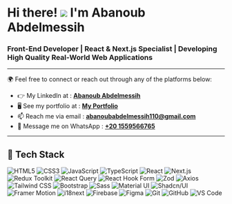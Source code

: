 # Hi there! ![](https://user-images.githubusercontent.com/18350557/176309783-0785949b-9127-417c-8b55-ab5a4333674e.gif) I'm Abanoub Abdelmessih  
### Front-End Developer | React & Next.js Specialist | Developing High Quality Real-World Web Applications

---

🌍  Feel free to connect or reach out through any of the platforms below:
- 👉  My LinkedIn at : [**Abanoub Abdelmessih**](https://www.linkedin.com/in/abanoub-abdelmessih/)
- 🖥️  See my portfolio at : [**My Portfolio**](https://abanoub-portfolio.vercel.app)
- 📫  Reach me via email : [**abanoubabdelmessih110@gmail.com**](mailto:abanoubabdelmessih110@gmail.com)
- 📱  Message me on WhatsApp : [**+20 1559566765**](https://wa.me/201559566765)

---

## 🚀 Tech Stack

![HTML5](https://img.shields.io/badge/HTML5-E34F26?logo=html5&logoColor=white)
![CSS3](https://img.shields.io/badge/CSS3-1572B6?logo=css3&logoColor=white)
![JavaScript](https://img.shields.io/badge/JavaScript-F7DF1C?logo=javascript&logoColor=black)
![TypeScript](https://img.shields.io/badge/TypeScript-3178C6?logo=typescript&logoColor=white)
![React](https://img.shields.io/badge/React-20232A?logo=react&logoColor=61DAFB)
![Next.js](https://img.shields.io/badge/Next.js-000000?logo=next.js&logoColor=white)
![Redux Toolkit](https://img.shields.io/badge/Redux_Toolkit-764ABC?logo=redux&logoColor=white)
![React Query](https://img.shields.io/badge/React_Query-FF4154?logo=react-query&logoColor=white)
![React Hook Form](https://img.shields.io/badge/React_Hook_Form-EC5990?logo=react-hook-form&logoColor=white)
![Zod](https://img.shields.io/badge/Zod-3C1E1E?logo=zod&logoColor=white)
![Axios](https://img.shields.io/badge/Axios-5A29E4?logo=axios&logoColor=white)
![Tailwind CSS](https://img.shields.io/badge/Tailwind_CSS-38B2AC?logo=tailwind-css&logoColor=white)
![Bootstrap](https://img.shields.io/badge/Bootstrap-7952B3?logo=bootstrap&logoColor=white)
![Sass](https://img.shields.io/badge/Sass-CC6699?logo=sass&logoColor=white)
![Material UI](https://img.shields.io/badge/Material_UI-007FFF?logo=mui&logoColor=white)
![Shadcn/UI](https://img.shields.io/badge/Shadcn/UI-111827?logo=vercel&logoColor=white)
![Framer Motion](https://img.shields.io/badge/Framer_Motion-EF008F?logo=framer&logoColor=white)
![i18next](https://img.shields.io/badge/i18next-26A69A?logo=i18next&logoColor=white)
![Firebase](https://img.shields.io/badge/Firebase-FFCA28?logo=firebase&logoColor=black)
![Figma](https://img.shields.io/badge/Figma-F24E1E?logo=figma&logoColor=white)
![Git](https://img.shields.io/badge/Git-F05032?logo=git&logoColor=white)
![GitHub](https://img.shields.io/badge/GitHub-181717?logo=github&logoColor=white)
![VS Code](https://img.shields.io/badge/VS_Code-007ACC?logo=visual-studio-code&logoColor=white)

